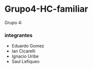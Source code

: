 # Grupo4-HC-familiar
Grupo 4:
### integrantes

+ Eduardo Gomez
+ Ian Cicarelli
+ Ignacio Uribe
+ Saul Lefiqueo
